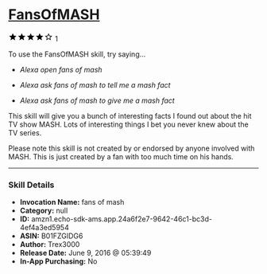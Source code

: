 # [FansOfMASH](http://alexa.amazon.com/#skills/amzn1.echo-sdk-ams.app.24a6f2e7-9642-46c1-bc3d-4ef4a3ed5954)
![4 stars](../../images/ic_star_black_18dp_1x.png)![4 stars](../../images/ic_star_black_18dp_1x.png)![4 stars](../../images/ic_star_black_18dp_1x.png)![4 stars](../../images/ic_star_black_18dp_1x.png)![4 stars](../../images/ic_star_border_black_18dp_1x.png) 1

To use the FansOfMASH skill, try saying...

* *Alexa open fans of mash*

* *Alexa ask fans of mash to tell me a mash fact*

* *Alexa ask fans of mash to give me a mash fact*

This skill will give you a bunch of interesting facts I found out about the hit TV show MASH. Lots of interesting things I bet you never knew about the TV series.

Please note this skill is not created by or endorsed by anyone involved with MASH. This is just created by a fan with too much time on his hands.

***

### Skill Details

* **Invocation Name:** fans of mash
* **Category:** null
* **ID:** amzn1.echo-sdk-ams.app.24a6f2e7-9642-46c1-bc3d-4ef4a3ed5954
* **ASIN:** B01FZGIDG6
* **Author:** Trex3000
* **Release Date:** June 9, 2016 @ 05:39:49
* **In-App Purchasing:** No
